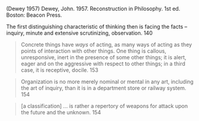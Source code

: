 ﻿(Dewey 1957)
Dewey, John. 1957. Reconstruction in Philosophy. 1st ed. Boston: Beacon Press.

The first distinguishing characteristic of thinking then is facing the facts – inquiry, minute and extensive scrutinizing, observation. 140

>Concrete things have _ways_ of acting, as many ways of acting as they points of interaction with other things. One thing is callous, unresponsive, inert in the presence of some other things; it is alert, eager and on the aggressive with respect to other things; in a third case, it is receptive, docile. 153 

>Organization is no more merely nominal or mental in any art, including the art of inquiry, than it is in a department store or railway system. 154

>[a classification] ... is rather a repertory of weapons for attack upon the future and the unknown. 154 
